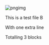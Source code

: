 
![pngimg](/logseq-assets/picture-2.png)

This is a test file B

With one extra line

Totalling 3 blocks
